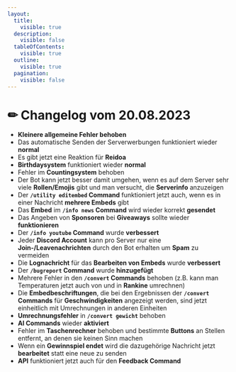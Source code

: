 ```yaml
---
layout:
  title:
    visible: true
  description:
    visible: false
  tableOfContents:
    visible: true
  outline:
    visible: true
  pagination:
    visible: false
---
```


# ✏ Changelog vom 20.08.2023

* **Kleinere allgemeine Fehler behoben**
* Das automatische Senden der Serverwerbungen funktioniert wieder **normal**
* Es gibt jetzt eine Reaktion für **Reidoa**
* **Birthdaysystem** funktioniert wieder **normal**
* Fehler im **Countingsystem** behoben
* Der Bot kann jetzt besser damit umgehen, wenn es auf dem Server sehr viele **Rollen/Emojis** gibt und man versucht, die **Serverinfo** anzuzeigen
* Der **`/utility editembed` Command** funktioniert jetzt auch, wenn es in einer Nachricht **mehrere Embeds** gibt
* Das **Embed** im **`/info news` Command** wird wieder korrekt **gesendet**
* Das Angeben von **Sponsoren** bei **Giveaways** sollte wieder **funktionieren**
* Der **`/info youtube` Command** wurde **verbessert**
* Jeder **Discord Account** kann pro Server nur eine **Join-/Leavenachrichten** durch den Bot erhalten um **Spam** zu vermeiden
* Die **Lognachricht** für das **Bearbeiten von Embeds** wurde **verbessert**
* Der **`/bugreport` Command** wurde **hinzugefügt**
* Mehrere Fehler in den **`/convert` Commands** behoben (z.B. kann man Temperaturen jetzt auch von und in **Rankine** umrechnen)
* Die **Embedbeschriftungen**, die bei den Ergebnissen der **`/convert` Commands** für **Geschwindigkeiten** angezeigt werden, sind jetzt einheitlich mit Umrechnungen in anderen Einheiten
* **Umrechnungsfehler** in **`/convert gewicht`** behoben
* **AI Commands** wieder **aktiviert**
* Fehler im **Taschenrechner** behoben und bestimmte **Buttons** an Stellen entfernt, an denen sie keinen Sinn machen
* Wenn ein **Gewinnspiel endet** wird die dazugehörige Nachricht jetzt **bearbeitet** statt eine neue zu senden
* **API** funktioniert jetzt auch für den **Feedback Command**

